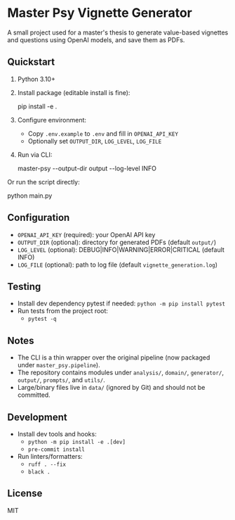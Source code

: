 # Master Psy Vignette Generator

A small project used for a master's thesis to generate value-based vignettes and questions using OpenAI models, and save them as PDFs.

## Quickstart

1. Python 3.10+
2. Install package (editable install is fine):

   pip install -e .

3. Configure environment:
   - Copy `.env.example` to `.env` and fill in `OPENAI_API_KEY`
   - Optionally set `OUTPUT_DIR`, `LOG_LEVEL`, `LOG_FILE`

4. Run via CLI:

   master-psy --output-dir output --log-level INFO

Or run the script directly:

   python main.py

## Configuration
- `OPENAI_API_KEY` (required): your OpenAI API key
- `OUTPUT_DIR` (optional): directory for generated PDFs (default `output/`)
- `LOG_LEVEL` (optional): DEBUG|INFO|WARNING|ERROR|CRITICAL (default INFO)
- `LOG_FILE` (optional): path to log file (default `vignette_generation.log`)

## Testing
- Install dev dependency pytest if needed: `python -m pip install pytest`
- Run tests from the project root:
  - `pytest -q`

## Notes
- The CLI is a thin wrapper over the original pipeline (now packaged under `master_psy.pipeline`).
- The repository contains modules under `analysis/`, `domain/`, `generator/`, `output/`, `prompts/`, and `utils/`.
- Large/binary files live in `data/` (ignored by Git) and should not be committed.

## Development
- Install dev tools and hooks:
  - `python -m pip install -e .[dev]`
  - `pre-commit install`
- Run linters/formatters:
  - `ruff . --fix`
  - `black .`

## License
MIT


